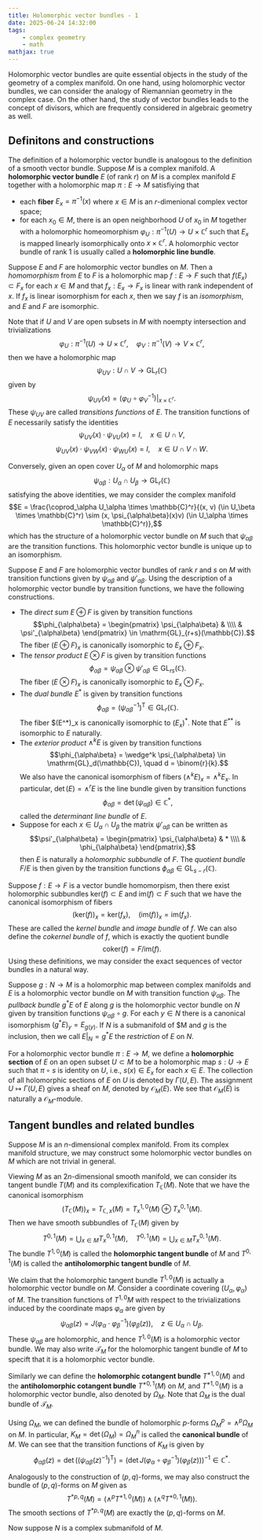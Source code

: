 ```yaml
---
title: Holomorphic vector bundles - 1
date: 2025-06-24 14:32:00
tags:
	- complex geometry
	- math
mathjax: true
---
```


Holomorphic vector bundles are quite essential objects in the study of the geometry of a complex manifold. On one hand, using holomorphic vector bundles, we can consider the analogy of Riemannian geometry in the complex case. On the other hand, the study of vector bundles leads to the concept of divisors, which are frequently considered in algebraic geometry as well.

## Definitons and constructions

The definition of a holomorphic vector bundle is analogous to the definition of a smooth vector bundle. Suppose $M$ is a complex manifold. A **holomorphic vector bundle** $E$ (of rank $r$) on $M$ is a complex manifold $E$ together with a holomorphic map $\pi : E \to M$ satisfiying that
+ each **fiber** $E_x = \pi^{-1}(x)$ where $x \in M$ is an $r$-dimenional complex vector space;
+ for each $x_0 \in M$, there is an open neighborhood $U$ of $x_0$ in $M$ together with a holomorphic homeomorphism $\varphi_U : \pi^{-1}(U) \to U \times \mathbb{C}^r$ such that $E_x$ is mapped linearly isomorphically onto $x \times \mathbb{C}^r$. 
A holomorphic vector bundle of rank $1$ is usually called a **holomorphic line bundle**.

Suppose $E$ and $F$ are holomorphic vector bundles on $M$. Then a *homomorphism* from $E$ to $F$ is a holomorphic map $f : E \to F$ such that $f(E_x) \subset F_x$ for each $x \in M$ and that $f_x : E_x \to F_x$ is linear with rank independent of $x$. If $f_x$ is linear isomorphism for each $x$, then we say $f$ is an *isomorphism*, and $E$ and $F$ are isomorphic. 

Note that if $U$ and $V$ are open subsets in $M$ with noempty intersection and trivializations $$\varphi_U : \pi^{-1}(U) \to U \times \mathbb{C}^r, \quad \varphi_V : \pi^{-1}(V) \to V \times \mathbb{C}^r,$$ then we have a holomorphic map $$\psi_{UV} : U \cap V \to \mathrm{GL}_r(\mathbb{C})$$ given by $$\psi_{UV}(x) = (\varphi_U \circ \varphi_V^{-1})|_{x \times \mathbb{C}^r}.$$ These $\psi_{UV}$ are called *transitions functions* of $E$. The transition functions of $E$ necessarily satisfy the identities $$\psi_{UV}(x) \cdot \psi_{VU}(x) = I, \quad x \in U \cap V,$$ $$\psi_{UV}(x) \cdot \psi_{VW}(x) \cdot \psi_{WU}(x) = I, \quad x \in U \cap V \cap W.$$ 

Conversely, given an open cover $U_\alpha$ of $M$ and holomorphic maps $$\psi_{\alpha\beta} : U_\alpha \cap U_\beta \to \mathrm{GL}_r(\mathbb{C})$$ satisfying the above identities, we may consider the complex manifold $$E = \frac{\coprod_\alpha U_\alpha \times \mathbb{C}^r}{(x, v) (\in U_\beta \times \mathbb{C}^r) \sim (x, \psi_{\alpha\beta}(x)v) (\in U_\alpha \times \mathbb{C}^r)},$$ which has the structure of a holomorphic vector bundle on $M$ such that $\psi_{\alpha\beta}$ are the transition functions. This holomorphic vector bundle is unique up to an isomorphism. 

Suppose $E$ and $F$ are holomorphic vector bundles of rank $r$ and $s$ on $M$ with transition functions given by $\psi_{\alpha\beta}$ and $\psi'_{\alpha\beta}$. Using the description of a holomorphic vector bundle by transition functions, we have the following constructions.
+ The *direct sum* $E \oplus F$ is given by transition functions $$\phi_{\alpha\beta} = \begin{pmatrix} \psi_{\alpha\beta} & \\\\ & \psi'_{\alpha\beta} \end{pmatrix} \in \mathrm{GL}_{r+s}(\mathbb{C}).$$ The fiber $(E \oplus F)_x$ is canonically isomorphic to $E_x \oplus F_x$.
+ The *tensor product* $E \otimes F$ is given by transition functions $$\phi_{\alpha\beta} = \psi_{\alpha\beta} \otimes \psi'_{\alpha\beta} \in \mathrm{GL}_{rs}(\mathbb{C}).$$ The fiber $(E \otimes F)_x$ is canonically isomorphic to $E_x \otimes F_x$.
+ The *dual bundle* $E^*$ is given by transition functions $$\phi_{\alpha\beta} = (\psi_{\alpha\beta}^{-1})^\mathrm{T} \in \mathrm{GL}_r(\mathbb{C}).$$ The fiber $(E^*)_x is canonically isomorphic to $(E_x)^*$. Note that $E^{**}$ is isomorphic to $E$ naturally. 
+ The *exterior product* $\wedge^k E$ is given by transition functions $$\phi_{\alpha\beta} = \wedge^k \psi_{\alpha\beta} \in \mathrm{GL}_d(\mathbb{C}), \quad d = \binom{r}{k}.$$ We also have the canonical isomorphism of fibers $(\wedge^k E)_x = \wedge^k E_x$. In particular, $\det(E) = \wedge^r E$ is the line bundle given by transition functions $$\phi_{\alpha\beta} = \det(\psi_{\alpha\beta}) \in \mathbb{C}^*,$$ called the *determinant line bundle* of $E$.
+ Suppose for each $x \in U_\alpha \cap U_\beta$ the matrix $\psi'_{\alpha\beta}$ can be written as $$\psi'_{\alpha\beta} = \begin{pmatrix} \psi_{\alpha\beta} & * \\\\ & \phi_{\alpha\beta} \end{pmatrix},$$ then $E$ is naturally a *holomorphic subbundle* of $F$. The *quotient bundle* $F/E$ is then given by the transition functions $\phi_{\alpha\beta} \in \mathrm{GL}_{s-r}(\mathbb{C})$. 

Suppose $f : E \to F$ is a vector bundle homomorpism, then there exist holomorphic subbundles $\mathrm{ker}(f) \subset E$ and $\mathrm{im}(f) \subset F$ such that we have the canonical isomorphism of fibers $$(\mathrm{ker}(f))_x = \mathrm{ker}(f_x), \quad (\mathrm{im}(f))_x = \mathrm{im}(f_x).$$ These are called the *kernel bundle* and *image bundle* of $f$. We can also define the *cokernel bundle* of $f$, which is exactly the quotient bundle $$\mathrm{coker}(f) = F / \mathrm{im}(f).$$ Using these definitions, we may consider the exact sequences of vector bundles in a natural way.

Suppose $g : N \to M$ is a holomorphic map between complex manifolds and $E$ is a holomorphic vector bundle on $M$ with transition function $\psi_{\alpha\beta}$. The *pullback bundle* $g^*E$ of $E$ along $g$ is the holomorphic vector bundle on $N$ given by transition functions $\psi_{\alpha\beta} \circ g$. For each $y \in N$ there is a canonical isomorphism $(g^*E)_y = E_{g(y)}$. If $N$ is a submanifold of $M and $g$ is the inclusion, then we call $E|_N = g^*E$ the *restriction* of $E$ on $N$. 

For a holomorphic vector bundle $\pi : E \to M$, we define a **holomorphic section** of $E$ on an open subset $U \subset M$ to be a holomorphic map $s : U \to E$ such that $\pi \circ s$ is identity on $U$, i.e., $s(x) \in E_x$ for each $x \in E$. The collection of all holomorphic sections of $E$ on $U$ is denoted by $\Gamma(U, E)$. The assignment $U \mapsto \Gamma(U, E)$ gives a sheaf on $M$, denoted by $\mathcal{O}_M(E)$. We see that $\mathcal{O}_M(E)$ is naturally a $\mathcal{O}_M$-module. 

## Tangent bundles and related bundles

Suppose $M$ is an $n$-dimensional complex manifold. From its complex manifold structure, we may construct some holomorphic vector bundles on $M$ which are not trivial in general. 

Viewing $M$ as an $2n$-dimensional smooth manifold, we can consider its tangent bundle $T(M)$ and its complexification $T_\mathbb{C}(M)$. Note that we have the canonical isomorphism $$(T_\mathbb{C}(M))_x = T_{\mathbb{C},x}(M) = T^{1,0}_x(M) \oplus T^{0,1}_x(M).$$ Then we have smooth subbundles of $T_\mathbb{C}(M)$ given by $$T^{0,1}(M) = \bigcup_{x \in M} T^{0,1}_x(M), \quad T^{0,1}(M) = \bigcup_{x \in M} T^{0,1}_x(M).$$ The bundle $T^{1,0}(M)$ is called the **holomorphic tangent bundle** of $M$ and $T^{0,1}(M)$ is called the **antiholomorphic tangent bundle** of $M$.

We claim that the holomorphic tangent bundle $T^{1,0}(M)$ is actually a holomorphic vector bundle on $M$. Consider a coordinate covering $(U_\alpha, \varphi_\alpha)$ of $M$. The transition functions of $T^{1,0}M$ with respect to the trivializations induced by the coordinate maps $\varphi_\alpha$ are given by $$\psi_{\alpha\beta}(z) = J(\varphi_\alpha \cdot \varphi_\beta^{-1})(\varphi_\beta(z)), \quad z \in U_\alpha \cap U_\beta.$$ These $\psi_{\alpha\beta}$ are holomorphic, and hence $T^{1,0}(M)$ is a holomorphic vector bundle. We may also write $\mathcal{T}_M$ for the holomorphic tangent bundle of $M$ to specift that it is a holomorphic vector bundle.

Similarly we can define the **holomorphic cotangent bundle** $T^{*1,0}(M)$ and the **antiholomorphic cotangent bundle** $T^{*0,1}(M)$ on $M$, and $T^{*1,0}(M)$ is a holomorphic vector bundle, also denoted by $\Omega_M$. Note that $\Omega_M$ is the dual bundle of $\mathcal{T}_M$. 

Using $\Omega_M$, we can defined the bundle of holomorphic $p$-forms $\Omega^p_M = \wedge^p \Omega_M$ on $M$. In particular, $K_M = \det(\Omega_M) = \Omega^n_M$ is called the **canonical bundle** of $M$. We can see that the transition functions of $K_M$ is given by $$\phi_{\alpha\beta}(z) = \det((\psi_{\alpha\beta}(z)^{-1})^\mathrm{T}) = (\det J(\varphi_\alpha \circ \varphi_\beta^{-1})(\varphi_\beta(z)))^{-1} \in \mathbb{C}^*.$$

Analogously to the construction of $(p,q)$-forms, we may also construct the bundle of $(p,q)$-forms on $M$ given as $$T^{*p,q}(M) = (\wedge^p T^{*1,0}(M)) \wedge (\wedge^q T^{*0,1}(M)).$$ The smooth sections of $T^{*p,q}(M)$ are exactly the $(p,q)$-forms on $M$. 

Now suppose $N$ is a complex submanifold of $M$. 